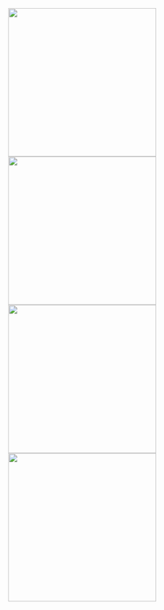 
<img src= "https://github.com/user-attachments/assets/4f72b0de-8a7a-4c2f-82f1-9121312a9eb8" width="300" />
<img src= "https://github.com/user-attachments/assets/64eb7074-c1c8-4e51-9872-9f0ce1f8f0f8" width="300" />
<img src= "https://github.com/user-attachments/assets/25faef09-c629-47bb-bab2-2d1ad4cb5381" width="300" />
<img src= "https://github.com/user-attachments/assets/dd184e46-48d4-4e21-ac8a-5447bdf2021d" width="300" />
